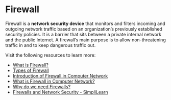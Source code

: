 # Firewall

Firewall is a **network security device** that monitors and filters incoming and outgoing network traffic based on an organization’s previously established security policies. It is a barrier that sits between a private internal network and the public Internet. A firewall’s main purpose is to allow non-threatening traffic in and to keep dangerous traffic out.

Visit the following resources to learn more:

- [What is Firewall?](https://www.checkpoint.com/cyber-hub/network-security/what-is-firewall/)
- [Types of Firewall](https://www.cisco.com/c/en_in/products/security/firewalls/what-is-a-firewall.html)
- [ Introduction of Firewall in Computer Network](https://www.geeksforgeeks.org/introduction-of-firewall-in-computer-network/)
- [ What is Firewall in Computer Network?](https://www.geeksforgeeks.org/introduction-of-firewall-in-computer-network/)
- [Why do we need Firewalls?](https://www.tutorialspoint.com/what-is-a-firewall-and-why-do-you-need-one)
- [ Firewalls and Network Security - SimpliLearn](https://www.youtube.com/watch?v=9GZlVOafYTg)
